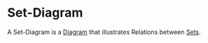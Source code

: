 # Set-Diagram

A Set-Diagram is a [Diagram](700021.md) that illustrates Relations between [Sets](60004.md).